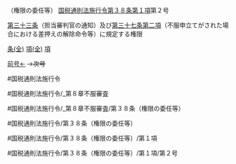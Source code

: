 （権限の委任等）
[国税通則法施行令第３８条第１項](国税通則法施行＿令＿第３８条第１項)第２号

[第三十三条](国税通則法施行＿令＿第３３条第１項)（担当審判官の通知）及び[第三十七条第二項](国税通則法施行＿令＿第３７条第２項)（不服申立てがされた場合における差押えの解除命令等）に規定する権限

[条(全)](国税通則法施行＿令＿第３８条_.md)    [項(全)](国税通則法施行＿令＿第３８条第１項_.md)    [項](国税通則法施行＿令＿第３８条第１項.md)

[前号←](国税通則法施行＿令＿第３８条第１項第１号.md)  ~~→次号~~

#国税通則法施行令

#国税通則法施行令/_第８章不服審査

#国税通則法施行令/_第８章不服審査/第３８条（権限の委任等）

#国税通則法施行令/第３８条（権限の委任等）

#国税通則法施行令/第３８条（権限の委任等）/第１項

#国税通則法施行令/第３８条（権限の委任等）/第１項/第２号

